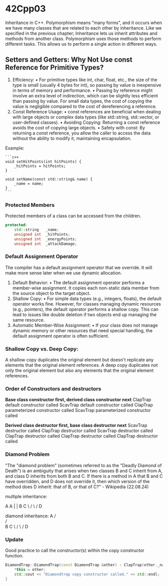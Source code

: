 # 42Cpp03
Inheritance in C++.
Polymorphism means "many forms", and it occurs when we have many classes that are related to each other by inheritance.
Like we specified in the previous chapter; Inheritance lets us inherit attributes and methods from another class. Polymorphism uses those methods to perform different tasks. This allows us to perform a single action in different ways.

## Setters and Getters: Why Not Use const Reference for Primitive Types?

1.	Efficiency:
•	For primitive types like int, char, float, etc., the size of the type is small (usually 4 bytes for int), so passing by value is inexpensive in terms of memory and performance.
•	Passing by reference might involve an extra level of indirection, which can be slightly less efficient than passing by value. For small data types, the cost of copying the value is negligible compared to the cost of dereferencing a reference.
2.	Const Reference Usage:
•	const references are beneficial when dealing with large objects or complex data types (like std::string, std::vector, or user-defined classes).
•	Avoiding Copying: Returning a const reference avoids the cost of copying large objects.
•	Safety with const: By returning a const reference, you allow the caller to access the data without the ability to modify it, maintaining encapsulation.

Example:

    ```c++
    void setHitPoints(int hitPoints) {
        _hitPoints = hitPoints;
    }

    void setName(const std::string& name) {
        _name = name;
    }
    ```

### Protected Members

Protected members of a class can be accessed from the children.

```c++
protected:
    std::string   _name;
    unsigned int  _hitPoints;
    unsigned int  _energyPoints;
    unsigned int  _attackDamage;
```

### Default Assignment Operator

The compiler has a default assignment operator that we override. It will make more sense later when we use dynamic allocation.
1.	Default Behavior:
•	The default assignment operator performs a member-wise assignment. It copies each non-static data member from the source object to the target object.
2.	Shallow Copy:
•	For simple data types (e.g., integers, floats), the default operator works fine. However, for classes managing dynamic resources (e.g., pointers), the default operator performs a shallow copy. This can lead to issues like double deletion if two objects end up managing the same resource.
3.	Automatic Member-Wise Assignment:
•	If your class does not manage dynamic memory or other resources that need special handling, the default assignment operator is often sufficient.

### Shallow Copy vs. Deep Copy:
A shallow copy duplicates the original element but doesn't replicate any elements that the original element references. A deep copy duplicates not only the original element but also any elements that the original element references.

### Order of Constructors and destructors

**Base class constructor first, derived class constructor next**
ClapTrap default constructor called </b>
ScavTrap default constructor called</b>
ClapTrap parameterized constructor called</b>
ScavTrap parameterized constructor called</b>

**Derived class destructor first, base class destructor next**
ScavTrap destructor called</b>
ClapTrap destructor called</b>
ScavTrap destructor called</b>
ClapTrap destructor called</b>
ClapTrap destructor called</b>
ClapTrap destructor called</b>

### Diamond Problem
"The "diamond problem" (sometimes referred to as the "Deadly Diamond of Death") is an ambiguity that arises when two classes B and C inherit from A, and class D inherits from both B and C. If there is a method in A that B and C have overridden, and D does not override it, then which version of the method does D inherit: that of B, or that of C?" - Wikipedia (22.08.24)

multiple inheritance:

 A     A
 |     |
 B     C
  \   /
   \ /
    D

diamond inheritance:
    A
   / \
  /   \
 B     C
  \   /
   \ /
    D

### Update
Good practice to call the constructor(s) within the copy constructor function.

```c++
DiamondTrap::DiamondTrap(const DiamondTrap &other) : ClapTrap(other._name + "_clap_name"), ScavTrap(), FragTrap(){
	*this = other;
	std::cout << "Diamondtrap copy constructor called." << std::endl;
}
```

